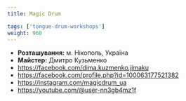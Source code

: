 ```yaml
---
title: Magic Drum

tags: ['tongue-drum-workshops']
weight: 960
---
```



- **Розташування:** м. Нікополь, Україна
- **Майстер:** Дмитро Кузьменко
- https://facebook.com/dima.kuzmenko.jimaku
- https://facebook.com/profile.php?id=100063177521382
- https://instagram.com/magicdrum_ua
- https://youtube.com/@user-nn3gb4mz1f

